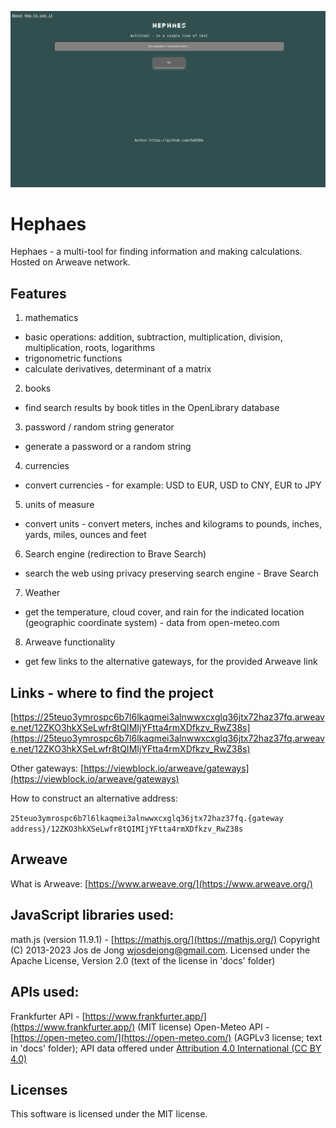 ![](https://raw.githubusercontent.com/heEXDe/hephaes/main/img/hephaes-gui.png)

# Hephaes
Hephaes - a multi-tool for finding information and making calculations. Hosted on Arweave network.

## Features

1. mathematics
- basic operations: addition, subtraction, multiplication, division, multiplication, roots, logarithms
- trigonometric functions
- calculate derivatives, determinant of a matrix

2. books
- find search results by book titles in the OpenLibrary database

3. password / random string generator
- generate a password or a random string

4. currencies
- convert currencies - for example: USD to EUR, USD to CNY, EUR to JPY

5. units of measure
- convert units - convert meters, inches and kilograms to pounds, inches, yards, miles, ounces and feet

6. Search engine (redirection to Brave Search)
- search the web using privacy preserving search engine - Brave Search

7. Weather
- get the temperature, cloud cover, and rain for the indicated location (geographic coordinate system) - data from open-meteo.com

8. Arweave functionality
- get few links to the alternative gateways, for the provided Arweave link

## Links - where to find the project

[https://25teuo3ymrospc6b7l6lkaqmei3alnwwxcxglq36jtx72haz37fq.arweave.net/12ZKO3hkXSeLwfr8tQIMIjYFtta4rmXDfkzv_RwZ38s](https://25teuo3ymrospc6b7l6lkaqmei3alnwwxcxglq36jtx72haz37fq.arweave.net/12ZKO3hkXSeLwfr8tQIMIjYFtta4rmXDfkzv_RwZ38s)

Other gateways:
[https://viewblock.io/arweave/gateways](https://viewblock.io/arweave/gateways)

How to construct an alternative address:

`25teuo3ymrospc6b7l6lkaqmei3alnwwxcxglq36jtx72haz37fq.{gateway address}/12ZKO3hkXSeLwfr8tQIMIjYFtta4rmXDfkzv_RwZ38s`

## Arweave
What is Arweave: [https://www.arweave.org/](https://www.arweave.org/)

## JavaScript libraries used:
math.js (version 11.9.1) - [https://mathjs.org/](https://mathjs.org/)
Copyright (C) 2013-2023 Jos de Jong wjosdejong@gmail.com. Licensed under the Apache License, Version 2.0 (text of the license in 'docs' folder)

## APIs used:
Frankfurter API - [https://www.frankfurter.app/](https://www.frankfurter.app/) (MIT license)
Open-Meteo API - [https://open-meteo.com/](https://open-meteo.com/) (AGPLv3 license; text in 'docs' folder); API data offered under [Attribution 4.0 International (CC BY 4.0)](https://creativecommons.org/licenses/by/4.0/)

## Licenses
This software is licensed under the MIT license.